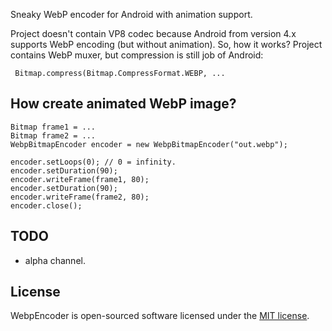 Sneaky WebP encoder for Android with animation support.

Project doesn't contain VP8 codec because Android from version 4.x supports WebP encoding (but without animation). So, how it works? Project contains WebP muxer, but compression is still job of Android:

     Bitmap.compress(Bitmap.CompressFormat.WEBP, ...

## How create animated WebP image?

    Bitmap frame1 = ...
    Bitmap frame2 = ...
    WebpBitmapEncoder encoder = new WebpBitmapEncoder("out.webp");  
    
    encoder.setLoops(0); // 0 = infinity.  
    encoder.setDuration(90);  
    encoder.writeFrame(frame1, 80);  
    encoder.setDuration(90);
    encoder.writeFrame(frame2, 80);
    encoder.close();

## TODO

- alpha channel.

## License

WebpEncoder is open-sourced software licensed under the [MIT license](http://opensource.org/licenses/MIT).